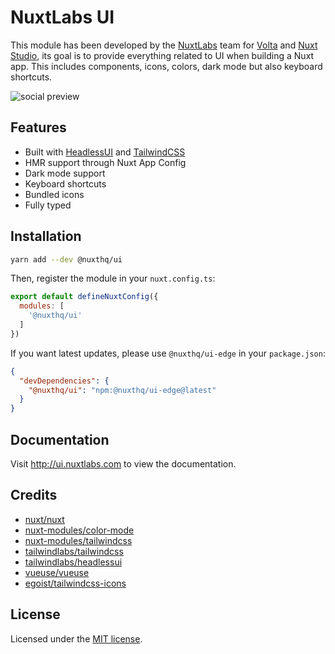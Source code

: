 # NuxtLabs UI

This module has been developed by the [NuxtLabs](https://nuxtlabs.com/) team for [Volta](https://volta.net) and [Nuxt Studio](https://nuxt.studio/), its goal is to provide everything related to UI when building a Nuxt app. This includes components, icons, colors, dark mode but also keyboard shortcuts.

![social preview](https://repository-images.githubusercontent.com/428329515/5a18c5dd-bb58-4874-b6ef-1c44e4884344)

## Features

- Built with [HeadlessUI](https://headlessui.dev/) and [TailwindCSS](https://tailwindcss.com/)
- HMR support through Nuxt App Config
- Dark mode support
- Keyboard shortcuts
- Bundled icons
- Fully typed

## Installation

```bash
yarn add --dev @nuxthq/ui
```

Then, register the module in your `nuxt.config.ts`:

```js
export default defineNuxtConfig({
  modules: [
    '@nuxthq/ui'
  ]
})
```

If you want latest updates, please use `@nuxthq/ui-edge` in your `package.json`:

```json
{
  "devDependencies": {
    "@nuxthq/ui": "npm:@nuxthq/ui-edge@latest"
  }
}
```

## Documentation

Visit http://ui.nuxtlabs.com to view the documentation.

## Credits

- [nuxt/nuxt](https://github.com/nuxt/nuxt)
- [nuxt-modules/color-mode](https://github.com/nuxt-modules/color-mode)
- [nuxt-modules/tailwindcss](https://github.com/nuxt-modules/tailwindcss)
- [tailwindlabs/tailwindcss](https://github.com/tailwindlabs/tailwindcss)
- [tailwindlabs/headlessui](https://github.com/tailwindlabs/headlessui)
- [vueuse/vueuse](https://github.com/vueuse/vueuse)
- [egoist/tailwindcss-icons](https://github.com/egoist/tailwindcss-icons)

## License

Licensed under the [MIT license](https://github.com/nuxtlabs/ui/blob/dev/LICENSE.md).
